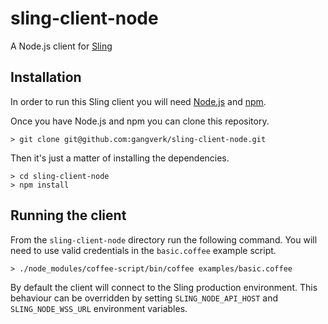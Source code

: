 # sling-client-node

A Node.js client for [Sling](http://getsling.com)

## Installation

In order to run this Sling client you will need [Node.js](http://nodejs.org/) and [npm](https://www.npmjs.com/).

Once you have Node.js and npm you can clone this repository.

```
> git clone git@github.com:gangverk/sling-client-node.git
```

Then it's just a matter of installing the dependencies.

```
> cd sling-client-node
> npm install
```

## Running the client

From the `sling-client-node` directory run the following command. You will need to use valid credentials in the `basic.coffee` example script.

```
> ./node_modules/coffee-script/bin/coffee examples/basic.coffee
```

By default the client will connect to the Sling production environment. This behaviour can be overridden by setting `SLING_NODE_API_HOST` and `SLING_NODE_WSS_URL` environment variables.
